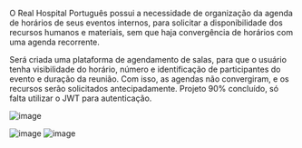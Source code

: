 O Real Hospital Português possui a necessidade de organização da agenda de horários de seus eventos internos, para solicitar a disponibilidade dos recursos humanos e materiais, sem que haja convergência de horários com uma agenda recorrente.

Será criada uma plataforma de agendamento de salas, para que o usuário tenha visibilidade do horário, número e identificação de participantes do evento e duração da reunião. Com isso, as agendas não convergiram, e os recursos serão solicitados antecipadamente.
Projeto 90% concluído, só falta utilizar o JWT para autenticação.

![image](https://user-images.githubusercontent.com/100159089/220226733-4d49f83a-41d3-44b6-b98b-ac93485dfe0b.png)

![image](https://user-images.githubusercontent.com/100159089/220226959-ebb9f91f-c3c2-458e-9184-fe4848d3f1f6.png)
![image](https://user-images.githubusercontent.com/100159089/227751932-d60aca09-17f7-40b6-98d8-36d52ad04c51.png)


